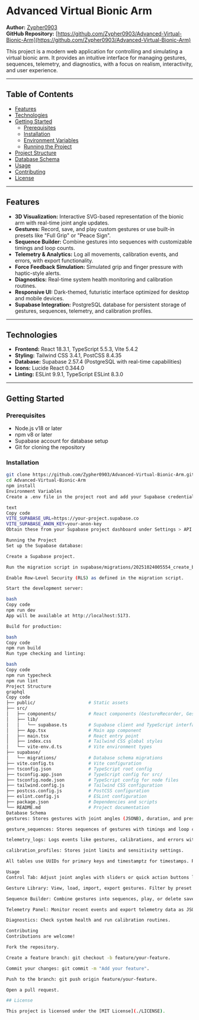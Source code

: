 # Advanced Virtual Bionic Arm

**Author:** [Zypher0903](https://github.com/Zypher0903)  
**GitHub Repository:** [https://github.com/Zypher0903/Advanced-Virtual-Bionic-Arm](https://github.com/Zypher0903/Advanced-Virtual-Bionic-Arm)

This project is a modern web application for controlling and simulating a virtual bionic arm. It provides an intuitive interface for managing gestures, sequences, telemetry, and diagnostics, with a focus on realism, interactivity, and user experience.

---

## Table of Contents

- [Features](#features)  
- [Technologies](#technologies)  
- [Getting Started](#getting-started)  
  - [Prerequisites](#prerequisites)  
  - [Installation](#installation)  
  - [Environment Variables](#environment-variables)  
  - [Running the Project](#running-the-project)  
- [Project Structure](#project-structure)  
- [Database Schema](#database-schema)  
- [Usage](#usage)  
- [Contributing](#contributing)  
- [License](#license)  

---

## Features

- **3D Visualization:** Interactive SVG-based representation of the bionic arm with real-time joint angle updates.  
- **Gestures:** Record, save, and play custom gestures or use built-in presets like "Full Grip" or "Peace Sign".  
- **Sequence Builder:** Combine gestures into sequences with customizable timings and loop counts.  
- **Telemetry & Analytics:** Log all movements, calibration events, and errors, with export functionality.  
- **Force Feedback Simulation:** Simulated grip and finger pressure with haptic-style alerts.  
- **Diagnostics:** Real-time system health monitoring and calibration routines.  
- **Responsive UI:** Dark-themed, futuristic interface optimized for desktop and mobile devices.  
- **Supabase Integration:** PostgreSQL database for persistent storage of gestures, sequences, telemetry, and calibration profiles.

---

## Technologies

- **Frontend:** React 18.3.1, TypeScript 5.5.3, Vite 5.4.2  
- **Styling:** Tailwind CSS 3.4.1, PostCSS 8.4.35  
- **Database:** Supabase 2.57.4 (PostgreSQL with real-time capabilities)  
- **Icons:** Lucide React 0.344.0  
- **Linting:** ESLint 9.9.1, TypeScript ESLint 8.3.0  

---

## Getting Started

### Prerequisites

- Node.js v18 or later  
- npm v8 or later  
- Supabase account for database setup  
- Git for cloning the repository  

### Installation

```bash
git clone https://github.com/Zypher0903/Advanced-Virtual-Bionic-Arm.git
cd Advanced-Virtual-Bionic-Arm
npm install
Environment Variables
Create a .env file in the project root and add your Supabase credentials:

text
Copy code
VITE_SUPABASE_URL=https://your-project.supabase.co
VITE_SUPABASE_ANON_KEY=your-anon-key
Obtain these from your Supabase project dashboard under Settings > API.

Running the Project
Set up the Supabase database:

Create a Supabase project.

Run the migration script in supabase/migrations/20251024005554_create_bionic_arm_tables.sql.

Enable Row-Level Security (RLS) as defined in the migration script.

Start the development server:

bash
Copy code
npm run dev
App will be available at http://localhost:5173.

Build for production:

bash
Copy code
npm run build
Run type checking and linting:

bash
Copy code
npm run typecheck
npm run lint
Project Structure
graphql
Copy code
├── public/                    # Static assets
├── src/
│   ├── components/            # React components (GestureRecorder, GestureLibrary, etc.)
│   ├── lib/
│   │   └── supabase.ts        # Supabase client and TypeScript interfaces
│   ├── App.tsx                # Main app component
│   ├── main.tsx               # React entry point
│   ├── index.css              # Tailwind CSS global styles
│   └── vite-env.d.ts          # Vite environment types
├── supabase/
│   └── migrations/            # Database schema migrations
├── vite.config.ts             # Vite configuration
├── tsconfig.json              # TypeScript root config
├── tsconfig.app.json          # TypeScript config for src/
├── tsconfig.node.json         # TypeScript config for node files
├── tailwind.config.js         # Tailwind CSS configuration
├── postcss.config.js          # PostCSS configuration
├── eslint.config.js           # ESLint configuration
├── package.json               # Dependencies and scripts
└── README.md                  # Project documentation
Database Schema
gestures: Stores gestures with joint angles (JSONB), duration, and preset status.

gesture_sequences: Stores sequences of gestures with timings and loop counts.

telemetry_logs: Logs events like gestures, calibrations, and errors with joint and force data.

calibration_profiles: Stores joint limits and sensitivity settings.

All tables use UUIDs for primary keys and timestamptz for timestamps. RLS is enabled with permissive policies for demo purposes (restrict policies for production).

Usage
Control Tab: Adjust joint angles with sliders or quick action buttons like "Grip" and "Point". Visualize movements in real-time.

Gesture Library: View, load, import, export gestures. Filter by preset or custom gestures.

Sequence Builder: Combine gestures into sequences, play, or delete saved sequences.

Telemetry Panel: Monitor recent events and export telemetry data as JSON.

Diagnostics: Check system health and run calibration routines.

Contributing
Contributions are welcome!

Fork the repository.

Create a feature branch: git checkout -b feature/your-feature.

Commit your changes: git commit -m "Add your feature".

Push to the branch: git push origin feature/your-feature.

Open a pull request.

## License

This project is licensed under the [MIT License](./LICENSE).



